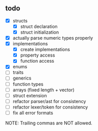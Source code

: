 ## todo
- [x] structs
    - [x] struct declaration
    - [x] struct initialization
- [x] actually parse numeric types properly
- [x] implementations
    - [x] create implementations
    - [x] property access
    - [x] function access
- [x] enums
- [ ] traits
- [ ] generics
- [ ] function types
- [ ] arrays (fixed length + vector)
- [ ] struct extension
- [ ] refactor parser/ast for consistency
- [ ] refactor lexer/token for consistency
- [ ] fix all error formats

NOTE: Trailing commas are NOT allowed.